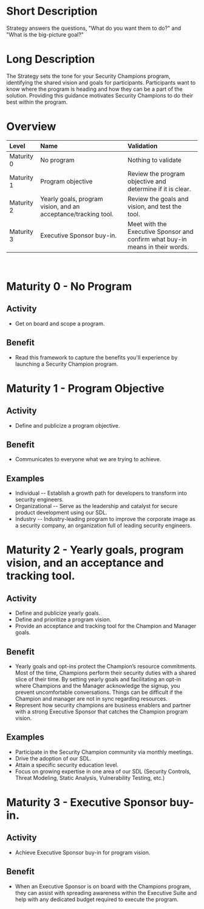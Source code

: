 # Short Description
Strategy answers the questions, "What do you want them to do?" and "What is the big-picture goal?"

# Long Description
The Strategy sets the tone for your Security Champions program, identifying the shared vision and goals for participants. Participants want to know where the program is heading and how they can be a part of the solution. Providing this guidance motivates Security Champions to do their best within the program.

# Overview

| Level | Name | Validation |
|:---|:---|:---|
| Maturity 0 | No program | Nothing to validate
| Maturity 1 | Program objective | Review the program objective and determine if it is clear.
| Maturity 2 | Yearly goals, program vision, and an acceptance/tracking tool. | Review the goals and vision, and test the tool.
| Maturity 3 | Executive Sponsor buy-in. | Meet with the Executive Sponsor and confirm what buy-in means in their words.

&nbsp;
# Maturity 0 - No Program

## Activity
* Get on board and scope a program.
  
## Benefit
* Read this framework to capture the benefits you'll experience by launching a Security Champion program.

# Maturity 1 - Program Objective

## Activity
* Define and publicize a program objective. 

## Benefit
* Communicates to everyone what we are trying to achieve.

## Examples
* Individual -- Establish a growth path for developers to transform into security engineers.
* Organizational -- Serve as the leadership and catalyst for secure product development using our SDL.
* Industry -- Industry-leading program to improve the corporate image as a security company, an organization full of leading security engineers.

# Maturity 2 - Yearly goals, program vision, and an acceptance and tracking tool.

## Activity
* Define and publicize yearly goals.
* Define and prioritize a program vision. 
* Provide an acceptance and tracking tool for the Champion and Manager goals.

## Benefit
* Yearly goals and opt-ins protect the Champion’s resource commitments. Most of the time, Champions perform their security duties with a shared slice of their time. By setting yearly goals and facilitating an opt-in where Champions and the Manager acknowledge the signup, you prevent uncomfortable conversations. Things can be difficult if the Champion and manager are not in sync regarding resources.
* Represent how security champions are business enablers and partner with a strong Executive Sponsor that catches the Champion program vision.

## Examples
* Participate in the Security Champion community via monthly meetings.
* Drive the adoption of our SDL.
* Attain a specific security education level.
* Focus on growing expertise in one area of our SDL (Security Controls, Threat Modeling, Static Analysis, Vulnerability Testing, etc.)

# Maturity 3 - Executive Sponsor buy-in.

## Activity
* Achieve Executive Sponsor buy-in for program vision.

## Benefit
* When an Executive Sponsor is on board with the Champions program, they can assist with spreading awareness within the Executive Suite and help with any dedicated budget required to execute the program.